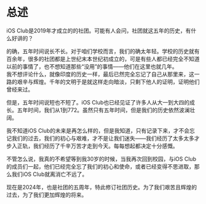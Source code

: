 ﻿# 总述
iOS Club是2019年才成立的的社团。可能有人会问，社团就这五年的历史，有什么好讲的？  

的确，五年时间说长不长。对于咱们学校而言，我们的确太年轻。学校的历史就有百余年，很多的社团都是上世纪末本世纪初成立的，可是有些人都已经完全不知道以前的事情了，也不想知道那些“没用”的事情——他们在这里也就几年。  
我不想评论什么，就像印度的历史一样，最后已然完全忘记了自己从那里来，这一路的艰辛与辉煌。千年的文明于是就这样走向暗淡，只剩下他人的证明，证明他们曾经来过。

但是，五年时间说短也不短了。iOS Club也已经见证了许多人从大一到大四的成长。五年时间，我们从1到772。虽然只有五年时间，但是我们的历史依然波澜壮阔。

我不知道iOS Club的未来是再怎么样的，但是我知道，只有记录下来，才不会忘记我们的过去，我们的初心与艰难，才不是让我们迷失——我们经历了太多太多才步入正轨，我们经历了千辛万苦才走到今天。每每想起都决定十分感慨。

不管怎么说，我真的不希望等到我30岁的时候，当我再次回到校园，与iOS Club的成员们一起，他们已经完全忘了我们的初心和使命，或者已经变得不思进取，那么我们iOS Club就离消亡不远了。

现在是2024年，也是社团的五周年，特此修订社团历史。为了我们艰苦且辉煌的过去，为了我们更加辉煌的将来。